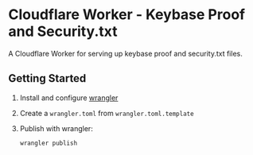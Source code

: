 # Cloudflare Worker - Keybase Proof and Security.txt
A Cloudflare Worker for serving up keybase proof and security.txt files.

## Getting Started
1. Install and configure [wrangler](https://github.com/cloudflare/wrangler)
2. Create a `wrangler.toml` from `wrangler.toml.template`
3. Publish with wrangler:

       wrangler publish
